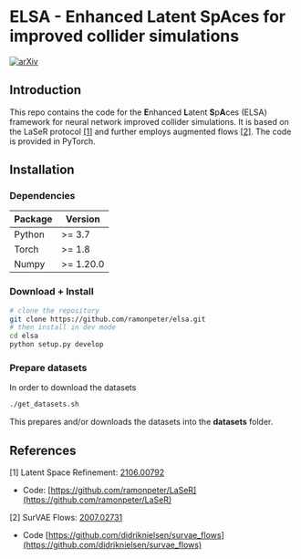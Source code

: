 # ELSA - Enhanced Latent SpAces for improved collider simulations


[![arXiv](http://img.shields.io/badge/arXiv-2305.07696-B31B1B.svg)](https://arxiv.org/abs/2305.07696)

## Introduction

This repo contains the code for the **E**nhanced **L**atent **S**p**A**ces (ELSA) framework
for neural network improved collider simulations. It is based on the LaSeR protocol [[1]](#laser) and
further employs augmented flows [[2]](#survae). The code is provided in PyTorch. 

## Installation

### Dependencies

**Package**     | **Version**
----------------|-------------------------------------------------
Python          | >= 3.7
Torch           | >= 1.8
Numpy           | >= 1.20.0 


### Download + Install

```sh
# clone the repository
git clone https://github.com/ramonpeter/elsa.git
# then install in dev mode
cd elsa
python setup.py develop
```

### Prepare datasets

In order to download the datasets

```bash
./get_datasets.sh
```
   
This prepares and/or downloads the datasets into the **datasets** folder.



## References 

<a name="laser">[1]</a> Latent Space Refinement: [2106.00792](https://arxiv.org/abs/2106.00792)
   - Code: [https://github.com/ramonpeter/LaSeR](https://github.com/ramonpeter/LaSeR)

<a name="survae">[2]</a> SurVAE Flows: [2007.02731](https://arxiv.org/abs/2007.02731)
   - Code [https://github.com/didriknielsen/survae_flows](https://github.com/didriknielsen/survae_flows)
